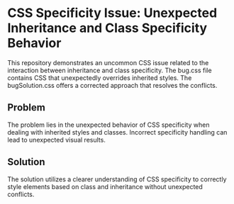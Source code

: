 # CSS Specificity Issue: Unexpected Inheritance and Class Specificity Behavior

This repository demonstrates an uncommon CSS issue related to the interaction between inheritance and class specificity.  The bug.css file contains CSS that unexpectedly overrides inherited styles. The bugSolution.css offers a corrected approach that resolves the conflicts.

## Problem

The problem lies in the unexpected behavior of CSS specificity when dealing with inherited styles and classes. Incorrect specificity handling can lead to unexpected visual results. 

## Solution

The solution utilizes a clearer understanding of CSS specificity to correctly style elements based on class and inheritance without unexpected conflicts.